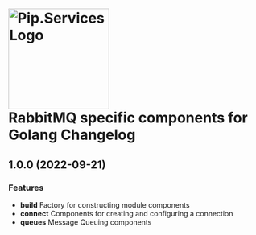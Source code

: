 # <img src="https://uploads-ssl.webflow.com/5ea5d3315186cf5ec60c3ee4/5edf1c94ce4c859f2b188094_logo.svg" alt="Pip.Services Logo" width="200"> <br/> RabbitMQ specific components for Golang Changelog

## <a name="1.0.0"></a> 1.0.0 (2022-09-21)

### Features
* **build** Factory for constructing module components
* **connect** Components for creating and configuring a connection
* **queues** Message Queuing components